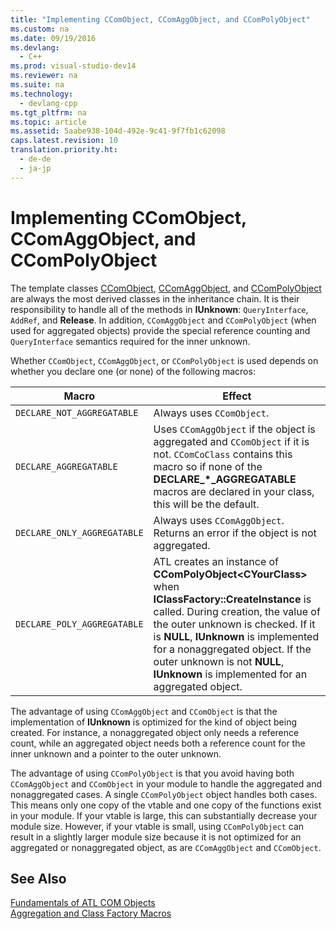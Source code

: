 ```yaml
---
title: "Implementing CComObject, CComAggObject, and CComPolyObject"
ms.custom: na
ms.date: 09/19/2016
ms.devlang: 
  - C++
ms.prod: visual-studio-dev14
ms.reviewer: na
ms.suite: na
ms.technology: 
  - devlang-cpp
ms.tgt_pltfrm: na
ms.topic: article
ms.assetid: 5aabe938-104d-492e-9c41-9f7fb1c62098
caps.latest.revision: 10
translation.priority.ht: 
  - de-de
  - ja-jp
---
```

# Implementing CComObject, CComAggObject, and CComPolyObject
The template classes [CComObject](../vs140/CComObject-Class.md), [CComAggObject](../vs140/CComAggObject-Class.md), and [CComPolyObject](../vs140/CComPolyObject-Class.md) are always the most derived classes in the inheritance chain. It is their responsibility to handle all of the methods in **IUnknown**: `QueryInterface`, `AddRef`, and **Release**. In addition, `CComAggObject` and `CComPolyObject` (when used for aggregated objects) provide the special reference counting and `QueryInterface` semantics required for the inner unknown.  
  
 Whether `CComObject`, `CComAggObject`, or `CComPolyObject` is used depends on whether you declare one (or none) of the following macros:  
  
|Macro|Effect|  
|-----------|------------|  
|`DECLARE_NOT_AGGREGATABLE`|Always uses `CComObject`.|  
|`DECLARE_AGGREGATABLE`|Uses `CComAggObject` if the object is aggregated and `CComObject` if it is not. `CComCoClass` contains this macro so if none of the **DECLARE_\*_AGGREGATABLE** macros are declared in your class, this will be the default.|  
|`DECLARE_ONLY_AGGREGATABLE`|Always uses `CComAggObject`. Returns an error if the object is not aggregated.|  
|`DECLARE_POLY_AGGREGATABLE`|ATL creates an instance of **CComPolyObject<CYourClass\>** when **IClassFactory::CreateInstance** is called. During creation, the value of the outer unknown is checked. If it is **NULL**, **IUnknown** is implemented for a nonaggregated object. If the outer unknown is not **NULL**, **IUnknown** is implemented for an aggregated object.|  
  
 The advantage of using `CComAggObject` and `CComObject` is that the implementation of **IUnknown** is optimized for the kind of object being created. For instance, a nonaggregated object only needs a reference count, while an aggregated object needs both a reference count for the inner unknown and a pointer to the outer unknown.  
  
 The advantage of using `CComPolyObject` is that you avoid having both `CComAggObject` and `CComObject` in your module to handle the aggregated and nonaggregated cases. A single `CComPolyObject` object handles both cases. This means only one copy of the vtable and one copy of the functions exist in your module. If your vtable is large, this can substantially decrease your module size. However, if your vtable is small, using `CComPolyObject` can result in a slightly larger module size because it is not optimized for an aggregated or nonaggregated object, as are `CComAggObject` and `CComObject`.  
  
## See Also  
 [Fundamentals of ATL COM Objects](../vs140/Fundamentals-of-ATL-COM-Objects.md)   
 [Aggregation and Class Factory Macros](../vs140/Aggregation-and-Class-Factory-Macros.md)